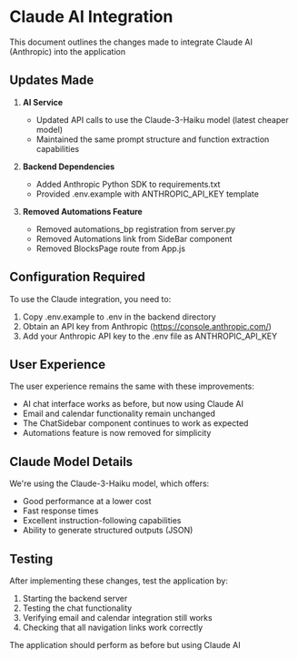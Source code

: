 # Claude AI Integration

This document outlines the changes made to integrate Claude AI (Anthropic) into the application
## Updates Made

1. **AI Service**
   - Updated API calls to use the Claude-3-Haiku model (latest cheaper model)
   - Maintained the same prompt structure and function extraction capabilities

2. **Backend Dependencies**
   - Added Anthropic Python SDK to requirements.txt
   - Provided .env.example with ANTHROPIC_API_KEY template

3. **Removed Automations Feature**
   - Removed automations_bp registration from server.py
   - Removed Automations link from SideBar component
   - Removed BlocksPage route from App.js

## Configuration Required

To use the Claude integration, you need to:

1. Copy .env.example to .env in the backend directory
2. Obtain an API key from Anthropic (https://console.anthropic.com/)
3. Add your Anthropic API key to the .env file as ANTHROPIC_API_KEY

## User Experience

The user experience remains the same with these improvements:

- AI chat interface works as before, but now using Claude AI
- Email and calendar functionality remain unchanged
- The ChatSidebar component continues to work as expected
- Automations feature is now removed for simplicity

## Claude Model Details

We're using the Claude-3-Haiku model, which offers:
- Good performance at a lower cost
- Fast response times
- Excellent instruction-following capabilities
- Ability to generate structured outputs (JSON)

## Testing

After implementing these changes, test the application by:
1. Starting the backend server
2. Testing the chat functionality
3. Verifying email and calendar integration still works
4. Checking that all navigation links work correctly

The application should perform as before but using Claude AI